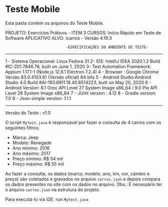# Teste Mobile
Esta pasta contém os arquivos do Teste Mobile.


PROJETO: Exercícios Práticos - ITEM 3
CURSOS: Início Rápido em Teste de Software
APLICATIVO ALVO: icarros - Versão 4.19.3

                               -ESPECIFICAÇÕES DO AMBIENTE DE TESTE-
------------------------------------------------------------------------------------------------------------
1 - Sistema Operacional: Linux Fedora 31
2-  IDE: IntelliJ IDEA 2020.1.2 Build #IC-201.7846.76, built on June 1, 2020
3-  Test Automation Framework: Appium 1.17.1-1 (Node.js 12.8.1 Electron 7.2.4)
4 - Browser : Google Chrome Versão 83.0.4103.61 (Versão oficial) 64 bits
5 - Android Studio:Android Studio 4.0 Build #AI-193.6911.18.40.6514223, built on May 20, 2020
6 - Android Version: 8.1 Oreo API Level 27 System Image x86_64 / 9.0 Pie API Level 28 System Image x86_64
7 - JUnit version : 4.12
8 - Gradle version: 7.0
9 - Json-simple version: 1.1.1

------------------------------------------------------------------------------------------------------------
Versão do Teste : v1.0


O script `Mytest.java` é responsável por fazer a consulta de 4 carros com os seguintes filtros:
- Marca: Jeep
- Modelo: Renegade
- Ano mínimo: 2016
- Ano máximo: 2017
- Preço mínimo: R$ 54 mil
- Preço máximo: R$ 55 mil  

Ao fazer a consulta, os dados (marca, modelo, ano, km, cor, câmbio e preço) são coletados e gravados no arquivo `carros.json` e depois compara os dados presentes no site com os dados no arquivo.
Obs.: É necessário ter o arquivo `carros.json` na estrutura do projeto.

Para executá-lo via IDE: run `Mytest.java`

